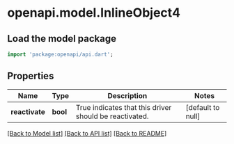 # openapi.model.InlineObject4

## Load the model package
```dart
import 'package:openapi/api.dart';
```

## Properties
Name | Type | Description | Notes
------------ | ------------- | ------------- | -------------
**reactivate** | **bool** | True indicates that this driver should be reactivated. | [default to null]

[[Back to Model list]](../README.md#documentation-for-models) [[Back to API list]](../README.md#documentation-for-api-endpoints) [[Back to README]](../README.md)


